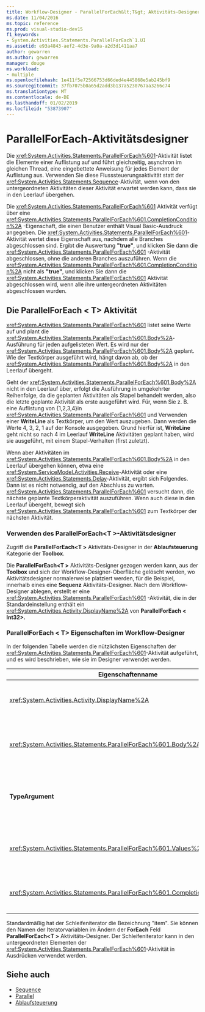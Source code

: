 ```yaml
---
title: Workflow-Designer - ParallelForEach&lt;T&gt; Aktivitäts-Designer
ms.date: 11/04/2016
ms.topic: reference
ms.prod: visual-studio-dev15
f1_keywords:
- System.Activities.Statements.ParallelForEach`1.UI
ms.assetid: e93a4843-aef2-4d3e-9a0a-a2d3d1411aa7
author: gewarren
ms.author: gewarren
manager: douge
ms.workload:
- multiple
ms.openlocfilehash: 1e411f5e72566753d66ded4e445868e5ab245bf9
ms.sourcegitcommit: 37fb7075b0a65d2add3b137a5230767aa3266c74
ms.translationtype: MT
ms.contentlocale: de-DE
ms.lasthandoff: 01/02/2019
ms.locfileid: "53873907"
---
```

# <a name="parallelforeach-activity-designer"></a>ParallelForEach-Aktivitätsdesigner

Die <xref:System.Activities.Statements.ParallelForEach%601>-Aktivität listet die Elemente einer Auflistung auf und führt gleichzeitig, asynchron im gleichen Thread, eine eingebettete Anweisung für jedes Element der Auflistung aus. Verwenden Sie diese Flusssteuerungsaktivität statt der <xref:System.Activities.Statements.Sequence>-Aktivität, wenn von den untergeordneten Aktivitäten dieser Aktivität erwartet werden kann, dass sie in den Leerlauf übergehen.

Die <xref:System.Activities.Statements.ParallelForEach%601> Aktivität verfügt über eine <xref:System.Activities.Statements.ParallelForEach%601.CompletionCondition%2A> -Eigenschaft, die einen Benutzer enthält Visual Basic-Ausdruck angegeben. Die <xref:System.Activities.Statements.ParallelForEach%601>-Aktivität wertet diese Eigenschaft aus, nachdem alle Branches abgeschlossen sind. Ergibt die Auswertung **"true"**, und klicken Sie dann die <xref:System.Activities.Statements.ParallelForEach%601> -Aktivität abgeschlossen, ohne die anderen Branches auszuführen. Wenn die <xref:System.Activities.Statements.ParallelForEach%601.CompletionCondition%2A> nicht als **"true"**, und klicken Sie dann die <xref:System.Activities.Statements.ParallelForEach%601> Aktivität abgeschlossen wird, wenn alle ihre untergeordneten Aktivitäten abgeschlossen wurden.

## <a name="the-parallelforeacht-activity"></a>Die ParallelForEach < T\> Aktivität

<xref:System.Activities.Statements.ParallelForEach%601> listet seine Werte auf und plant die <xref:System.Activities.Statements.ParallelForEach%601.Body%2A>-Ausführung für jeden aufgelisteten Wert. Es wird nur der <xref:System.Activities.Statements.ParallelForEach%601.Body%2A> geplant. Wie der Textkörper ausgeführt wird, hängt davon ab, ob der <xref:System.Activities.Statements.ParallelForEach%601.Body%2A> in den Leerlauf übergeht.

Geht der <xref:System.Activities.Statements.ParallelForEach%601.Body%2A> nicht in den Leerlauf über, erfolgt die Ausführung in umgekehrter Reihenfolge, da die geplanten Aktivitäten als Stapel behandelt werden, also die letzte geplante Aktivität als erste ausgeführt wird. Für, wenn Sie z. B. eine Auflistung von {1,2,3,4}in <xref:System.Activities.Statements.ParallelForEach%601> und Verwenden einer **WriteLine** als Textkörper, um den Wert auszugeben. Dann werden die Werte 4, 3, 2, 1 auf der Konsole ausgegeben. Grund hierfür ist, **WriteLine** geht nicht so nach 4 im Leerlauf **WriteLine** Aktivitäten geplant haben, wird sie ausgeführt, mit einem Stapel-Verhalten (first zuletzt).

Wenn aber Aktivitäten im <xref:System.Activities.Statements.ParallelForEach%601.Body%2A> in den Leerlauf übergehen können, etwa eine <xref:System.ServiceModel.Activities.Receive>-Aktivität oder eine <xref:System.Activities.Statements.Delay>-Aktivität, ergibt sich Folgendes. Dann ist es nicht notwendig, auf den Abschluss zu warten. <xref:System.Activities.Statements.ParallelForEach%601> versucht dann, die nächste geplante Textkörperaktivität auszuführen. Wenn auch diese in den Leerlauf übergeht, bewegt sich <xref:System.Activities.Statements.ParallelForEach%601> zum Textkörper der nächsten Aktivität.

### <a name="using-the-parallelforeacht-activity-designer"></a>Verwenden des ParallelForEach\<T >-Aktivitätsdesigner

Zugriff die **ParallelForEach\<T >** Aktivitäts-Designer in der **Ablaufsteuerung** Kategorie der **Toolbox**.

Die **ParallelForEach\<T >** Aktivitäts-Designer gezogen werden kann, aus der **Toolbox** und sich der Workflow-Designer-Oberfläche gelöscht werden, wo Aktivitätsdesigner normalerweise platziert werden, für die Beispiel, innerhalb eines eine **Sequenz** Aktivitäts-Designer. Nach dem Workflow-Designer ablegen, erstellt er eine <xref:System.Activities.Statements.ParallelForEach%601> -Aktivität, die in der Standardeinstellung enthält ein <xref:System.Activities.Activity.DisplayName%2A> von **ParallelForEach < Int32\>.**

### <a name="parallelforeacht-properties-in-the-workflow-designer"></a>ParallelForEach < T\> Eigenschaften im Workflow-Designer

In der folgenden Tabelle werden die nützlichsten Eigenschaften der <xref:System.Activities.Statements.ParallelForEach%601>-Aktivität aufgeführt, und es wird beschrieben, wie sie im Designer verwendet werden.

|Eigenschaftenname|Erforderlich|Verwendung|
|-|--------------|-|
|<xref:System.Activities.Activity.DisplayName%2A>|False|Gibt den benutzerfreundlichen Anzeigenamen des Aktivitätsdesigners im Header an. Der Standardwert ist **ParallelForEach\<Int32 >**. Der Wert kann optional auch bearbeitet werden, der **Eigenschaften** Raster oder direkt im Header Aktivitätsdesigners.|
|<xref:System.Activities.Statements.ParallelForEach%601.Body%2A>|False|Die Aktivität, die für jedes Element in der Auflistung ausgeführt werden soll. Hinzufügen der <xref:System.Activities.Statements.ParallelForEach%601.Body%2A> -Aktivität, indem Sie eine Aktivität aus der Toolbox in die **Text** Feld der **ParallelForEach\<T >** Aktivitäts-Designer, mit dem Hinweistext "Aktivität hier ablegen".|
|**TypeArgument**|True|Der Typ der Elemente in der <xref:System.Activities.Statements.ParallelForEach%601.Values%2A> durch den generischen Parameter angegebene Sammlung *T*. In der Standardeinstellung **TypeArgument** nastaven NA hodnotu **Int32**. So ändern Sie den Typ "T" in der **ParallelForEach < T\>**  Aktivitäts-Designer, ändern Sie den Wert von der **TypeArgument** Kombinationsfeld im Eigenschaftenraster.|
|<xref:System.Activities.Statements.ParallelForEach%601.Values%2A>|True|Die Auflistung, deren Elemente durchlaufen werden. Festlegen der <xref:System.Activities.Statements.ParallelForEach%601.Values%2A>, geben Sie einen Visual Basic-Ausdruck in der **Werte** Feld der **ForEach < T\>**  Aktivitätsdesigner in das Feld mit dem Hinweistext "VB-Ausdruck eingeben" oder in  **Werte** Feld der **Eigenschaften** Fenster.|
|<xref:System.Activities.Statements.ParallelForEach%601.CompletionCondition%2A>||Die Auswertung erfolgt nach Abschluss der einzelnen Iterationen. Ergibt die Auswertung True, werden die geplanten ausstehenden Iterationen abgebrochen. Wenn diese Eigenschaft nicht festgelegt ist, werden alle geplanten Anweisungen bis zur Beendigung ausgeführt.|

Standardmäßig hat der Schleifeniterator die Bezeichnung "item". Sie können den Namen der Iteratorvariablen im Ändern der **ForEach** Feld **ParallelForEach\<T >** Aktivitäts-Designer. Der Schleifeniterator kann in den untergeordneten Elementen der <xref:System.Activities.Statements.ParallelForEach%601>-Aktivität in Ausdrücken verwendet werden.

## <a name="see-also"></a>Siehe auch

- [Sequence](../workflow-designer/sequence-activity-designer.md)
- [Parallel](../workflow-designer/parallel-activity-designer.md)
- [Ablaufsteuerung](../workflow-designer/control-flow-activity-designers.md)